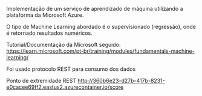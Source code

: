Implementação de um serviço de aprendizado de máquina utilizando a plataforma da Microsoft Azure.

O tipo de Machine Learning abordado é o supervisionado (regressão), onde é retornado resultados numéricos.

Tutorial/Documentação da Microsoft seguido:
https://learn.microsoft.com/pt-br/training/modules/fundamentals-machine-learning/

Foi usado protocolo REST para consumo dos dados

Ponto de extremidade REST
http://360b6e23-d27b-417b-8231-e0cacee69ff2.eastus2.azurecontainer.io/score

